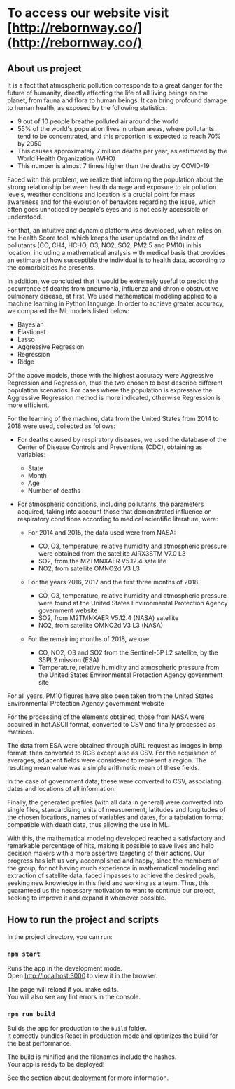 # To access our website visit [http://rebornway.co/](http://rebornway.co/)

## About us project

It is a fact that atmospheric pollution corresponds to a great danger for the future of humanity, directly affecting the life of all living beings on the planet, from fauna and flora to human beings. It can bring profound damage to human health, as exposed by the following statistics: 

- 9 out of 10 people breathe polluted air around the world 
- 55% of the world's population lives in urban areas, where pollutants tend to be concentrated, and this proportion is expected to reach 70% by 2050
- This causes approximately 7 million deaths per year, as estimated by the World Health Organization (WHO)
- This number is almost 7 times higher than the deaths by COVID-19

Faced with this problem, we realize that informing the population about the strong relationship between health damage and exposure to air pollution levels, weather conditions and location is a crucial point for mass awareness and for the evolution of behaviors regarding the issue, which often goes unnoticed by people's eyes and is not easily accessible or understood. 

For that, an intuitive and dynamic platform was developed, which relies on the Health Score tool, which keeps the user updated on the index of pollutants (CO, CH4, HCHO, O3, NO2, SO2, PM2.5 and PM10) in his location, including a mathematical analysis with medical basis that provides an estimate of how susceptible the individual is to health data, according to the comorbidities he presents.

In addition, we concluded that it would be extremely useful to predict the occurrence of deaths from pneumonia, influenza and chronic obstructive pulmonary disease, at first. We used mathematical modeling applied to a machine learning in Python language. In order to achieve greater accuracy, we compared the ML models listed below:

- Bayesian
- Elasticnet
- Lasso
- Aggressive Regression
- Regression
- Ridge

Of the above models, those with the highest accuracy were Aggressive Regression and Regression, thus the two chosen to best describe different population scenarios. For cases where the population is expressive the Aggressive Regression method is more indicated, otherwise Regression is more efficient. 

For the learning of the machine, data from the United States from 2014 to 2018 were used, collected as follows:

- For deaths caused by respiratory diseases, we used the database of the Center of Disease Controls and Preventions (CDC), obtaining as variables:
    - State
    - Month 	
    - Age
    - Number of deaths
    
- For atmospheric conditions, including pollutants, the parameters acquired, taking into account those that demonstrated influence on respiratory conditions according to medical scientific literature, were:
    - For 2014 and 2015, the data used were from NASA:
        - CO, O3, temperature, relative humidity and atmospheric pressure were obtained from the satellite AIRX3STM V7.0 L3
        - SO2, from the M2TMNXAER V5.12.4 satellite
        - NO2, from satellite OMNO2d V3 L3

    - For the years 2016, 2017 and the first three months of 2018
        - CO, O3, temperature, relative humidity and atmospheric pressure were found at the United States Environmental Protection Agency government website
        - SO2, from M2TMNXAER V5.12.4 (NASA) satellite
        - NO2, from satellite OMNO2d V3 L3 (NASA)

    - For the remaining months of 2018, we use:
        - CO, NO2, O3 and SO2 from the Sentinel-5P L2 satellite, by the S5PL2 mission (ESA)
        - Temperature, relative humidity and atmospheric pressure from the United States Environmental Protection Agency government site

For all years, PM10 figures have also been taken from the United States Environmental Protection Agency government website	
	
For the processing of the elements obtained, those from NASA were acquired in hdf.ASCII format, converted to CSV and finally processed as matrices. 

The data from ESA were obtained through cURL request as images in bmp format, then converted to RGB except also as CSV. For the acquisition of averages, adjacent fields were considered to represent a region. The resulting mean value was a simple arithmetic mean of these fields. 

In the case of government data, these were converted to CSV, associating dates and locations of all information. 

Finally, the generated prefiles (with all data in general) were converted into single files, standardizing units of measurement, latitudes and longitudes of the chosen locations, names of variables and dates, for a tabulation format compatible with death data, thus allowing the use in ML.

With this, the mathematical modeling developed reached a satisfactory and remarkable percentage of hits, making it possible to save lives and help decision makers with a more assertive targeting of their actions. Our progress has left us very accomplished and happy, since the members of the group, for not having much experience in mathematical modeling and extraction of satellite data, faced impasses to achieve the desired goals, seeking new knowledge in this field and working as a team. Thus, this guaranteed us the necessary motivation to want to continue our project, seeking to improve it and expand it whenever possible.


## How to run the project and scripts

In the project directory, you can run:

### `npm start`

Runs the app in the development mode.<br />
Open [http://localhost:3000](http://localhost:3000) to view it in the browser.

The page will reload if you make edits.<br />
You will also see any lint errors in the console.

### `npm run build`

Builds the app for production to the `build` folder.<br />
It correctly bundles React in production mode and optimizes the build for the best performance.

The build is minified and the filenames include the hashes.<br />
Your app is ready to be deployed!

See the section about [deployment](https://facebook.github.io/create-react-app/docs/deployment) for more information.